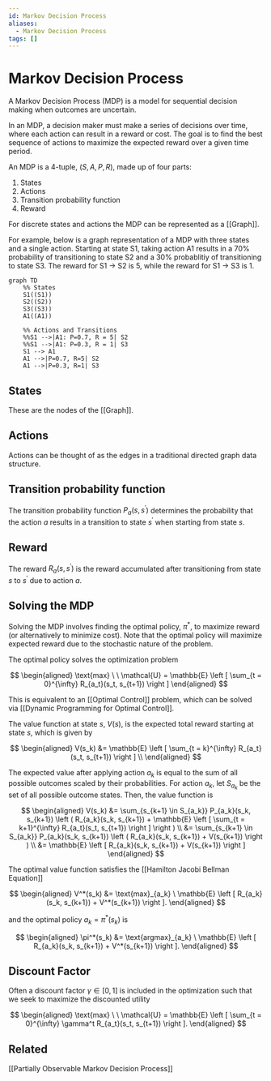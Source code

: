 ```yaml
---
id: Markov Decision Process
aliases:
  - Markov Decision Process
tags: []
---
```


# Markov Decision Process

A Markov Decision Process (MDP) is a model for sequential decision making when 
outcomes are uncertain.

In an MDP, a decision maker must make a series of decisions over time, where
each action can result in a reward or cost. The goal is to find the best
sequence of actions to maximize the expected reward over a given time period.

An MDP is a 4-tuple, $(S, A, P, R)$, made up of four parts:
1. States
2. Actions
3. Transition probability function
4. Reward

For discrete states and actions the MDP can be represented as a [[Graph]].

For example, below is a graph representation of a MDP with three states and
a single action. Starting at state S1, taking action A1 results in a 70%
probability of transitioning to state S2 and a 30% probablitiy of transitioning
to state S3. The reward for S1 -> S2 is 5, while the reward for S1 -> S3 is 1.

```mermaid
graph TD
    %% States
    S1((S1))
    S2((S2))
    S3((S3))
    A1((A1))

    %% Actions and Transitions
    %%S1 -->|A1: P=0.7, R = 5| S2
    %%S1 -->|A1: P=0.3, R = 1| S3
    S1 --> A1
    A1 -->|P=0.7, R=5| S2
    A1 -->|P=0.3, R=1| S3
```

## States

These are the nodes of the [[Graph]].

## Actions

Actions can be thought of as the edges in a traditional directed graph data
structure.

## Transition probability function

The transition probability function $P_a(s,s^\prime)$ determines the probability
that the action $a$ results in a transition to state $s^\prime$ when starting
from state $s$.

## Reward

The reward $R_a(s,s^\prime)$ is the reward accumulated after transitioning from
state $s$ to $s^\prime$ due to action $a$.

## Solving the MDP

Solving the MDP involves finding the optimal policy, $\pi^*$, to maximize reward
(or alternatively to minimize cost). Note that the optimal policy will
maximize expected reward due to the stochastic nature of the problem.

The optimal policy solves the optimization problem

$$
\begin{aligned}
\text{max} \ \ \mathcal{U} = \mathbb{E} \left [ \sum_{t = 0}^{\infty} R_{a_t}(s_t, s_{t+1}) \right ]
\end{aligned}
$$

This is equivalent to an [[Optimal Control]] problem, which can be solved
via [[Dynamic Programming for Optimal Control]].

The value function at state $s$, $V(s)$, is the expected
total reward starting at state $s$, which is given by

$$
\begin{aligned}
  V(s_k) &= \mathbb{E} \left [ \sum_{t = k}^{\infty} R_{a_t}(s_t, s_{t+1}) \right ] \\
\end{aligned}
$$

The expected value after applying action $a_k$ is equal to the sum of all
possible outcomes scaled by their probabilities. For action $a_k$, let
$S_{a_k}$ be the set of all possible outcome states. Then, the value function
is 

$$
\begin{aligned}
  V(s_k) &= \sum_{s_{k+1} \in S_{a_k}} P_{a_k}(s_k, s_{k+1}) \left ( R_{a_k}(s_k, s_{k+1})  + \mathbb{E} \left [ \sum_{t = k+1}^{\infty} R_{a_t}(s_t, s_{t+1}) \right ] \right ) \\
         &= \sum_{s_{k+1} \in S_{a_k}} P_{a_k}(s_k, s_{k+1}) \left ( R_{a_k}(s_k, s_{k+1}) + V(s_{k+1}) \right ) \\
         &= \mathbb{E} \left [ R_{a_k}(s_k, s_{k+1}) + V(s_{k+1}) \right ]
\end{aligned}
$$

The optimal value function satisfies the [[Hamilton Jacobi Bellman Equation]]

$$
\begin{aligned}
  V^*(s_k) &= \text{max}_{a_k} \  \mathbb{E} \left [ R_{a_k}(s_k, s_{k+1}) + V^*(s_{k+1}) \right ].
\end{aligned}
$$

and the optimal policy $a_k = \pi^*(s_k)$ is

$$
\begin{aligned}
  \pi^*(s_k) &= \text{argmax}_{a_k} \  \mathbb{E} \left [ R_{a_k}(s_k, s_{k+1}) + V^*(s_{k+1}) \right ].
\end{aligned}
$$

## Discount Factor

Often a discount factor $\gamma \in [0, 1]$ is included in the optimization
such that we seek to maximize the discounted utility

$$
\begin{aligned}
\text{max} \ \ \mathcal{U} = \mathbb{E} \left [ \sum_{t = 0}^{\infty} \gamma^t R_{a_t}(s_t, s_{t+1}) \right ].
\end{aligned}
$$

## Related

[[Partially Observable Markov Decision Process]]


